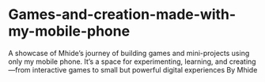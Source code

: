 # Games-and-creation-made-with-my-mobile-phone
A showcase of Mhide’s journey of building games and mini-projects using only my mobile phone. It’s a space for experimenting, learning, and creating—from interactive games to small but powerful digital experiences By Mhide
